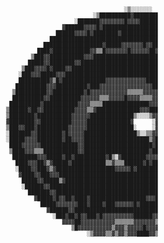 <pre>


                                                                                                    
                                                                                                    
                                                                                                    
                                                                                                    
                                                                                                    
                                                                                                    
                                                                                                    
                                                                                                    
                                                                                                    
                                                                                                    
                                                 ░▒░░░░░░░                                          
                                       ░▒██████████▓██████████▓▒░                                   
                                 ░███████▓▓▓▓▓▓▓▓█▓▓▓▓███████████▓▓░                                
                             ▓██████▓▓▓▓█▓████████████████████▓▓▓▓▓█▓█▒                             
                           ██████▓▓▓▓█▓████████▓█████████████████▓▓▓████▓░                          
                         ██████████████████████████████████████████▓▓█████▒                         
                       ███████████████████▓█████▓▓▓▓▓▓▓█▓▓███████████▓▓▓████                        
                     ████▓████████████▓▓▒▒█▓▓▓▓▓▓▓█▓▓▓▓▓▓██▓▓▓█▓██████▓▓▓████                       
                   ▒███▓▓███████████▓▓▓██████████████████████▓▓▓▓█████████████                      
                  █████▓▓████████▓▓█████████████████████████████▓▓▓████████████░                    
                ▒███▓▓▓▓█▓████▓▓███████████████████████████████████▓██▓█████████░                   
               ░███▓▓▓█████▓▓▓███████████████████████████████████████▓▓██████████░                  
               ██████████▓▒█▓██████████████▓▓▓▓▓▓▓▓▓▓▓▓▓██████████████▓▓██████████                  
              ██████████▓▓▓██████████▓███▓▓▓▓▓▓▓▓▓▓▓▓▓▓▓▓▓██████████████▓█████████▓                 
             ▒██████████▓▓██████████▓█▓▓▓▓▓▓▓▓▓▓▓▓▒▒▒▒▒▓▓▓▓▓▓▓███████████▓█████████░                
             ██████████▓▓██████████▓▓▓▓▓▓▒▒▒▓▓▓▓▓█▓▓▓▓▒▒▒▒▓▓▓▓▓███████████▓████████▓                
            ██████████▓███████████▓▓▓▓▒▒▒▒███████████████▓▓▓▓▓▓▓████████████████████                
           ▒██████▓██▓▓██████████▓▓▓▓▒▒▓██████████████▓▓▓███▓▒▓▓████████████████████░               
           ▒████████▓███████████▓▓▓▓▓▓██████████████▒░░░░▒▓▓█▓▒▓▓▓██████████▓███████                
           ▓████████▓▓██████████▓▓▓▓▓██████████████▓      ░▓▓██▓▓███████████▓▓▓█████                
           ▒███▓▓███▓██████████▓▓▓▓▓▓███████████████░     ░▓▓▓█▓▓█████████████▓▓▓███                
           ░███████▓▓████████▓█▓▓▓▓▓█████████████████▒░░▒▒▓▓▓▓▓█▓▓█████████████▓▓▓▓▒                
           ░█████▓▓▓▓████████▓██▓▓▓▓█████████████████████▒▓█████▓▓███████████▓▓▓███▓                
            ████▓▓▓▓▓▓████████████▓▓██████████████████████▓█▓███▓▓███████████▓▓███▓░                
            ▒████▓▓▓▒▒▒███████████▓▓█████████████████████▓██▓███▓███████████▓▓███▓▓░                
             ████████▓▓▓█████▓██▓██████████▓█▒░▓████████▓▓▓▓▓██▓███████████▓▒▓█████                 
              ████▓▓▓██▓▒▓█████▓███████████▒▒▓▒▒▒██████▓█▓████████████████▓▒▓▓████▒                 
              ░████▓▓███▓▒▓███████████████████▓▓▓▓▓█▓███████████████████▓███████▓▓                  
               ▓████▓▓███▓▓▓████████████████████████████████████████████████▓██▓▒                   
                █████▓▓█████▒▓██████████████████████████████████████████▓██████▓                    
                ░██████▓▓████████████████████████████████████████▓▓███████████▓                     
                  ███████▓▓███████████████████████████████████▓▓▓████████████▒                      
                    ▓█████▓█▓▓██▓████▓██████████████████▓▓▓█▓████████▓▓█████░                       
                      █████▓▓▓▓▓▓▓███▓████▓███▓▓▓▓▓▓█▓███████▓▓▓▓▓▓▓▓▓████▓                         
                        ▓██████▓▓███████████████████████████▓▓▓▒▓▓▓█████▒                           
                          ░███▓██▓█▓▓███▓█▓▓▓▓▓▓▓▓▓▓██████▓▓▓▓▓▓▓▓██▓█░                             
                             ▓▓▓▓██▓▓▓▓▓▓▓▓▓▓▓▒▒▒▒▒▒▓▓▓▓▓▓▓▒▒▓▒▒▓▓▓▓                                
                                ▒█▓▓▓▓▓▓▓▓▓▓▓▒▓▓▓▒▓▓▓▓▓█▓▓▓▓▒▒▓▓▒                                   
                                     ░▒▓▓▓▓▒▒▓▒▓▓▒▓▓▓████▓▓▒░                                       
                                                                                                    
                                                                                                    
                                                                                                    
                                                                                                    
                                                                                                    
                                                                                                    


</pre>
